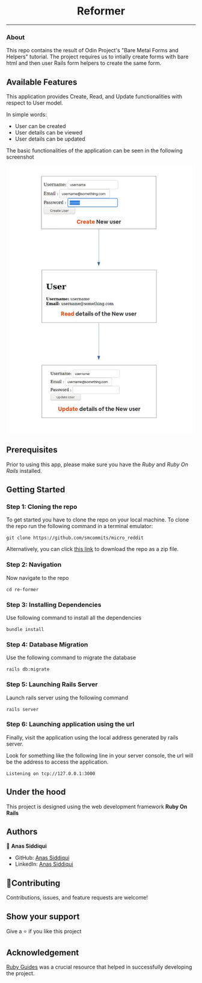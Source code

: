 <h1 align="center">Reformer</h1>

---

### About 
This repo contains the result of Odin Project's "Bare Metal Forms and Helpers" tutorial. The project requires us to intially create forms with bare html and then user Rails form helpers to create the same form.


## Available Features
This application provides Create, Read, and Update functionalities with respect to User model.

In simple words:
- User can be created
- User details can be viewed
- User details can be updated

The basic functionalities of the application can be seen in the following screenshot

![screen](./screen.jpg)



## Prerequisites
Prior to using this app, please make sure you have the _Ruby_ and _Ruby On Rails_ installed.

## Getting Started


### Step 1: Cloning the repo

To get started you have to clone the repo on your local machine. To clone the repo run the following command in a terminal emulator:
   
```
git clone https://github.com/smcommits/micro_reddit
```
       
Alternatively, you can click [this link](https://github.com/smcommits/re-former/archive/develop.zip) to download the repo as a zip file.

### Step 2: Navigation

Now navigate to the repo

```
cd re-former
```

### Step 3: Installing Dependencies

Use following command to install all the dependencies

```
bundle install
```

### Step 4: Database Migration

Use the following command to migrate the database

```
rails db:migrate
```
### Step 5: Launching Rails Server

Launch rails server using the following command

```
rails server
```

### Step 6: Launching application using the url

Finally, visit the application using the local address generated by rails server. 

Look for something like the following line in your server console, the url will be the address to access the application.

```
Listening on tcp://127.0.0.1:3000
```


## Under the hood
This project is designed using the web development framework **Ruby On Rails**

## Authors

👤 **Anas Siddiqui**

- GitHub: [Anas Siddiqui](https://github.com/smcommits)
- LinkedIn: [Anas Siddiqui]( www.linkedin.com/in/sm-anas)


## 🤝Contributing

Contributions, issues, and feature requests are welcome!

## Show your support

Give a ⭐️ if you like this project

## Acknowledgement


[Ruby Guides](https://guides.rubyonrails.org/) was a crucial resource that helped in successfully developing the project. 

